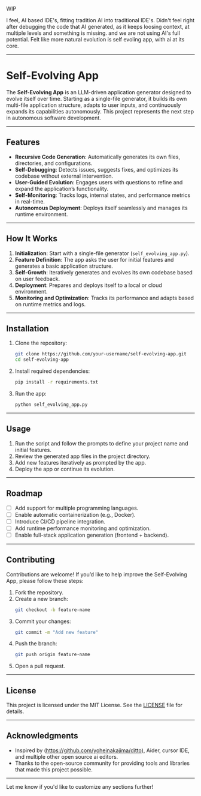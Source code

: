 WIP

I feel, AI based IDE's, fitting tradition AI into traditional IDE's.
Didn't feel right after debugging the code that AI generated, as it keeps loosing context, at multiple levels and something is missing. and we are not using AI's full potential.
Felt like more natural evolution is self evoling app, with ai at its core. 

---

# **Self-Evolving App**

The **Self-Evolving App** is an LLM-driven application generator designed to evolve itself over time. Starting as a single-file generator, it builds its own multi-file application structure, adapts to user inputs, and continuously expands its capabilities autonomously. This project represents the next step in autonomous software development.

---

## **Features**
- **Recursive Code Generation**: Automatically generates its own files, directories, and configurations.
- **Self-Debugging**: Detects issues, suggests fixes, and optimizes its codebase without external intervention.
- **User-Guided Evolution**: Engages users with questions to refine and expand the application’s functionality.
- **Self-Monitoring**: Tracks logs, internal states, and performance metrics in real-time.
- **Autonomous Deployment**: Deploys itself seamlessly and manages its runtime environment.

---

## **How It Works**
1. **Initialization**: Start with a single-file generator (`self_evolving_app.py`).
2. **Feature Definition**: The app asks the user for initial features and generates a basic application structure.
3. **Self-Growth**: Iteratively generates and evolves its own codebase based on user feedback.
4. **Deployment**: Prepares and deploys itself to a local or cloud environment.
5. **Monitoring and Optimization**: Tracks its performance and adapts based on runtime metrics and logs.

---

## **Installation**
1. Clone the repository:
   ```bash
   git clone https://github.com/your-username/self-evolving-app.git
   cd self-evolving-app
   ```

2. Install required dependencies:
   ```bash
   pip install -r requirements.txt
   ```

3. Run the app:
   ```bash
   python self_evolving_app.py
   ```

---

## **Usage**
1. Run the script and follow the prompts to define your project name and initial features.
2. Review the generated app files in the project directory.
3. Add new features iteratively as prompted by the app.
4. Deploy the app or continue its evolution.

---

## **Roadmap**
- [ ] Add support for multiple programming languages.
- [ ] Enable automatic containerization (e.g., Docker).
- [ ] Introduce CI/CD pipeline integration.
- [ ] Add runtime performance monitoring and optimization.
- [ ] Enable full-stack application generation (frontend + backend).

---

## **Contributing**
Contributions are welcome! If you’d like to help improve the Self-Evolving App, please follow these steps:
1. Fork the repository.
2. Create a new branch:
   ```bash
   git checkout -b feature-name
   ```
3. Commit your changes:
   ```bash
   git commit -m "Add new feature"
   ```
4. Push the branch:
   ```bash
   git push origin feature-name
   ```
5. Open a pull request.

---

## **License**
This project is licensed under the MIT License. See the [LICENSE](LICENSE) file for details.

---

## **Acknowledgments**
- Inspired by (https://github.com/yoheinakajima/ditto), Aider, cursor IDE, and multiple other open source ai editors. 
- Thanks to the open-source community for providing tools and libraries that made this project possible.

---

Let me know if you'd like to customize any sections further!
